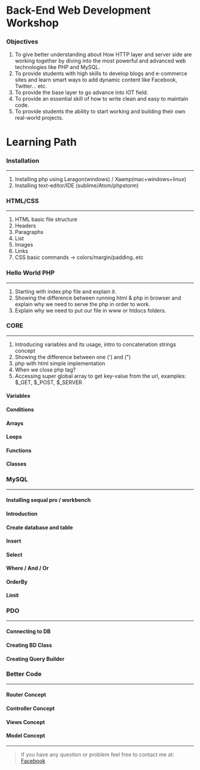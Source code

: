 # Back-End Web Development Workshop

### Objectives

1. To give better understanding about How HTTP layer and server side are working together by diving into the most powerful and advanced web technologies like PHP and MySQL.
2. To provide students with high skills to develop blogs and e-commerce sites and learn smart ways to add dynamic content like Facebook, Twitter… etc.
3. To provide the base layer to go advance into IOT field.
4. To provide an essential skill of how to write clean and easy to maintain code.
5. To provide students the ability to start working and building their own real-world projects.

# Learning Path

### Installation
---
1. Installing php using Laragon(windows) / Xaamp(mac+windows+linux)
2. Installing text-editor/IDE (sublime/Atom/phpstorm)

### HTML/CSS
---
1. HTML basic file structure
2. Headers
3. Paragraphs
4. List
5. Images
6. Links
7. CSS basic commands -> colors/margin/padding..etc

### Hello World PHP
---

1. Starting with index.php file and explain it.
2. Showing the difference between running html & php in browser and explain why we need to serve the php in order to work.
3. Explain why we need to put our file in www or htdocs folders.

### CORE
---
1. Introducing variables and its usage, intro to concatenation strings concept
2. Showing the difference between one (') and (")
3. php with html simple implementation
4. When we close php tag?
5. Accessing super global array to get key-value from the url, examples: $_GET, $_POST, $_SERVER

#### Variables
#### Conditions
#### Arrays
#### Loops
#### Functions
#### Classes

### MySQL
---
#### Installing sequal pro / workbench
#### Introduction
#### Create database and table
#### Insert
#### Select
#### Where / And / Or
#### OrderBy
#### Limit

### PDO
---
#### Connecting to DB
#### Creating BD Class
#### Creating Query Builder

### Better Code
---
#### Router Concept
#### Controller Concept
#### Views Concept
#### Model Concept

---
> If you have any question or problem feel free to contact me at: [Facebook](https://www.facebook.com/salee2m1)